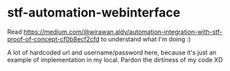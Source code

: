 # stf-automation-webinterface

Read https://medium.com/@wirawan.aldy/automation-integration-with-stf-proof-of-concept-cf0b8ecf2cfd to understand what I'm doing :)

A lot of hardcoded url and username/password here, because it's just an example of implementation in my local. Pardon the dirtiness of my code XD

